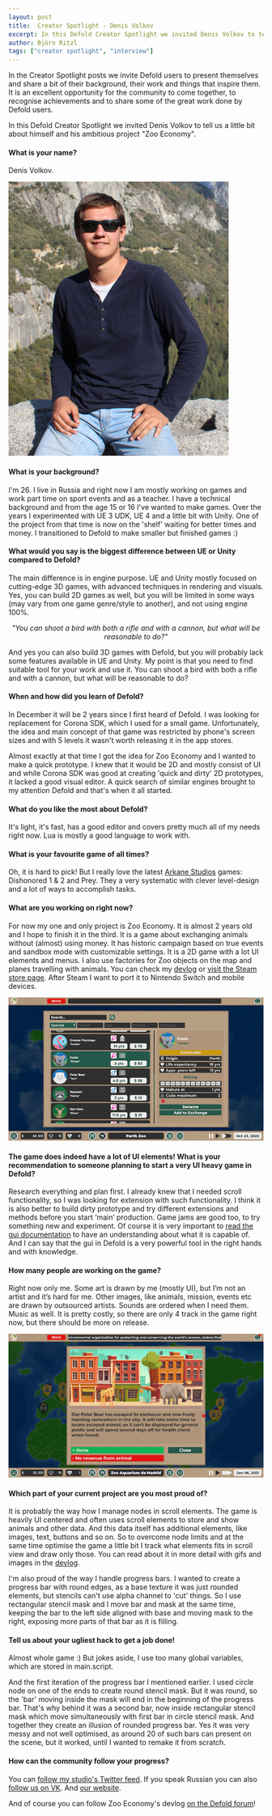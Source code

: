 ```yaml
---
layout: post
title:  Creator Spotlight - Denis Volkov
excerpt: In this Defold Creator Spotlight we invited Denis Volkov to tell us a little bit about himself and his ambitious project "Zoo Economy".
author: Björn Ritzl
tags: ["creator spotlight", "interview"]
---
```


In the Creator Spotlight posts we invite Defold users to present themselves and share a bit of their background, their work and things that inspire them. It is an excellent opportunity for the community to come together, to recognise achievements and to share some of the great work done by Defold users.

In this Defold Creator Spotlight we invited Denis Volkov to tell us a little bit about himself and his ambitious project "Zoo Economy".


#### What is your name?
Denis Volkov.

![Photo of Denis Volkov](/images/posts/developer-spotlight-denis-volkov/denis-volkov.png)

#### What is your background?
I'm 26. I live in Russia and right now I am mostly working on games and work part time on sport events and as a teacher. I have a technical background and from the age 15 or 16 I've wanted to make games. Over the years I experimented with UE 3 UDK, UE 4 and a little bit with Unity. One of the project from that time is now on the 'shelf' waiting for better times and money. I transitioned to Defold to make smaller but finished games :)


#### What would you say is the biggest difference between UE or Unity compared to Defold?
The main difference is in engine purpose. UE and Unity mostly focused on cutting-edge 3D games, with advanced techniques in rendering and visuals. Yes, you can build 2D games as well, but you will be limited in some ways (may vary from one game genre/style to another), and not using engine 100%.

<div align="center"><p><i>"You can shoot a bird with both a rifle and with a cannon, but what will be reasonable to do?"</i></p></div>

And yes you can also build 3D games with Defold, but you will probably lack some features available in UE and Unity. My point is that you need to find suitable tool for your work and use it. You can shoot a bird with both a rifle and with a cannon, but what will be reasonable to do?


#### When and how did you learn of Defold?
In December it will be 2 years since I first heard of Defold. I was looking for replacement for Corona SDK, which I used for a small game. Unfortunately, the idea and main concept of that game was restricted by phone's screen sizes and with 5 levels it wasn't worth releasing it in the app stores.

Almost exactly at that time I got the idea for Zoo Economy and I wanted to make a quick prototype. I knew that it would be 2D and mostly consist of UI and while Corona SDK was good at creating 'quick and dirty' 2D prototypes, it lacked a good visual editor. A quick search of similar engines brought to my attention Defold and that's when it all started.


#### What do you like the most about Defold?
It's light, it's fast, has a good editor and covers pretty much all of my needs right now. Lua is mostly a good language to work with.


#### What is your favourite game of all times?
Oh, it is hard to pick! But I really love the latest [Arkane Studios](https://www.arkane-studios.com/en) games: Dishonored 1 & 2 and Prey. They a very systematic with clever level-design and a lot of ways to accomplish tasks.


#### What are you working on right now?
For now my one and only project is Zoo Economy. It is almost 2 years old and I hope to finish it in the third. It is a game about exchanging animals without (almost) using money. It has historic campaign based on true events and sandbox mode with customizable settings. It is a 2D game with a lot UI elements and menus. I also use factories for Zoo objects on the map and planes travelling with animals. You can check my [devlog](https://forum.defold.com/t/zoo-economy-strategy-puzzle-play-new-steam-demo/65466) or [visit the Steam store page](https://store.steampowered.com/app/1358110/Zoo_Economy/). After Steam I want to port it to Nintendo Switch and mobile devices.

![Zoo Economy world map](/images/posts/developer-spotlight-denis-volkov/zoo-economy-3.png)

#### The game does indeed have a lot of UI elements! What is your recommendation to someone planning to start a very UI heavy game in Defold?
Research everything and plan first. I already knew that I needed scroll functionality, so I was looking for extension with such functionality. I think it is also better to build dirty prototype and try different extensions and methods before you start ‘main’ production. Game jams are good too, to try something new and experiment. Of course it is very important to [read the gui documentation](/manuals/gui) to have an understanding about what it is capable of. And I can say that the gui in Defold is a very powerful tool in the right hands and with knowledge.


#### How many people are working on the game?
Right now only me. Some art is drawn by me (mostly UI), but I’m not an artist and it’s hard for me. Other images, like animals, mission, events etc are drawn by outsourced artists. Sounds are ordered when I need them. Music as well. It is pretty costly, so there are only 4 track in the game right now, but there should be more on release.

![Zoo Economy world map](/images/posts/developer-spotlight-denis-volkov/zoo-economy-2.png)


#### Which part of your current project are you most proud of?
It is probably the way how I manage nodes in scroll elements. The game is heavily UI centered and often uses scroll elements to store and show animals and other data. And this data itself has additional elements, like images, text, buttons and so on. So to overcome node limits and at the same time optimise the game a little bit I track what elements fits in scroll view and draw only those. You can read about it in more detail with gifs and images in the [devlog](https://forum.defold.com/t/zoo-economy-strategy-puzzle-play-new-steam-demo/65466).

I'm also proud of the way I handle progress bars. I wanted to create a progress bar with round edges, as a base texture it was just rounded elements, but stencils can't use alpha channel to 'cut' things. So I use rectangular stencil mask and I move bar and mask at the same time, keeping the bar to the left side aligned with base and moving mask to the right, exposing more parts of that bar as it is filling.


#### Tell us about your ugliest hack to get a job done!
Almost whole game :) But jokes aside, I use too many global variables, which are stored in main.script.

And the first iteration of the progress bar I mentioned earlier. I used circle node on one of the ends to create round stencil mask. But it was round, so the 'bar' moving inside the mask will end in the beginning of the progress bar. That's why behind it was a second bar, now inside rectangular stencil mask which move simultaneously with first bar in circle stencil mask. And together they create an illusion of rounded progress bar. Yes it was very messy and not well optimised, as around 20 of such bars can present on the scene, but it worked, until I wanted to remake it from scratch.


#### How can the community follow your progress?
You can [follow my studio's Twitter feed](https://twitter.com/cur_foxes). If you speak Russian you can also [follow us on VK](https://vk.com/curiousfoxes). And [our website](https://www.curiousfoxes.com/).

And of course you can follow Zoo Economy's devlog [on the Defold forum](https://forum.defold.com/t/zoo-economy-strategy-puzzle-play-new-steam-demo/65466)!
